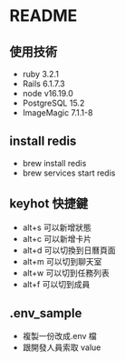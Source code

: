 # README

## 使用技術

- ruby 3.2.1
- Rails 6.1.7.3
- node v16.19.0
- PostgreSQL 15.2
- ImageMagic 7.1.1-8

## install redis

- brew install redis
- brew services start redis

## keyhot 快捷鍵

- alt+s 可以新增狀態
- alt+c 可以新增卡片
- alt+d 可以切換到日曆頁面
- alt+m 可以切到聊天室
- alt+w 可以切到任務列表
- alt+f 可以切到成員

## .env_sample

- 複製一份改成.env 檔
- 跟開發人員索取 value


